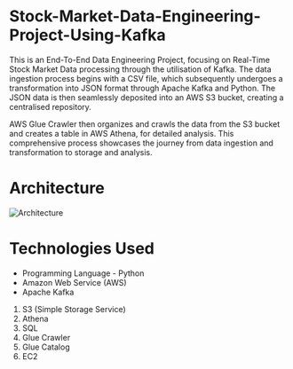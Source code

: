 # Stock-Market-Data-Engineering-Project-Using-Kafka
This is an End-To-End Data Engineering Project, focusing on Real-Time Stock Market Data processing through the utilisation of Kafka. The data ingestion process begins with a CSV file, which subsequently undergoes a transformation into JSON format through Apache Kafka and Python. The JSON data is then seamlessly deposited into an AWS S3 bucket, creating a centralised repository.

AWS Glue Crawler then organizes and crawls the data from the S3 bucket and creates a table in AWS Athena, for detailed analysis. This comprehensive process showcases the journey from data ingestion and transformation to storage and analysis.


# Architecture
![Architecture](https://github.com/jaylai28/Stock-Market-Data-Engineering-Project/assets/69461406/87b0a6c5-f3f0-420f-bc7d-ca8055033a9c)



# Technologies Used
- Programming Language - Python
- Amazon Web Service (AWS)
- Apache Kafka

1. S3 (Simple Storage Service)
2. Athena
3. SQL
4. Glue Crawler
5. Glue Catalog
6. EC2
